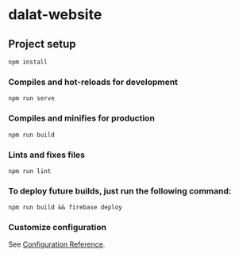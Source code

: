 # dalat-website

## Project setup

```
npm install
```

### Compiles and hot-reloads for development

```
npm run serve
```

### Compiles and minifies for production

```
npm run build
```

### Lints and fixes files

```
npm run lint
```

### To deploy future builds, just run the following command:

```
npm run build && firebase deploy
```

### Customize configuration

See [Configuration Reference](https://cli.vuejs.org/config/).
